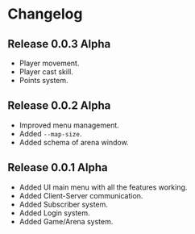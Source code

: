 # Changelog

## Release 0.0.3 Alpha
- Player movement.
- Player cast skill.
- Points system.

## Release 0.0.2 Alpha
- Improved menu management.
- Added `--map-size`.
- Added schema of arena window.

## Release 0.0.1 Alpha
- Added UI main menu with all the features working.
- Added Client-Server communication.
- Added Subscriber system.
- Added Login system.
- Added Game/Arena system.
